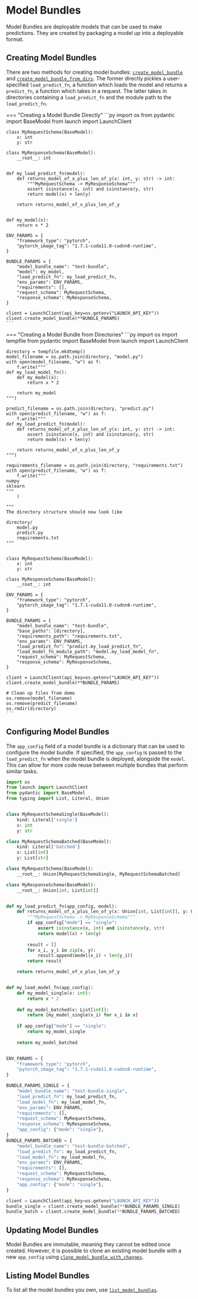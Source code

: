 # Model Bundles

Model Bundles are deployable models that can be used to make predictions. They
are created by packaging a model up into a deployable format. 

## Creating Model Bundles

There are two methods for creating model bundles:
[`create_model_bundle`](/api/client/#launch.client.LaunchClient.create_model_bundle)
and
[`create_model_bundle_from_dirs`](/api/client/#launch.client.LaunchClient.create_model_bundle_from_dirs).
The former directly pickles a user-specified `load_predict_fn`, a function which
loads the model and returns a `predict_fn`, a function which takes in a request.
The latter takes in directories containing a `load_predict_fn` and the
module path to the `load_predict_fn`.

=== "Creating a Model Bundle Directly"
    ```py
    import os
    from pydantic import BaseModel
    from launch import LaunchClient


    class MyRequestSchema(BaseModel):
        x: int
        y: str

    class MyResponseSchema(BaseModel):
        __root__: int


    def my_load_predict_fn(model):
        def returns_model_of_x_plus_len_of_y(x: int, y: str) -> int:
            """MyRequestSchema -> MyResponseSchema"""
            assert isinstance(x, int) and isinstance(y, str)
            return model(x) + len(y)

        return returns_model_of_x_plus_len_of_y


    def my_model(x):
        return x * 2

    ENV_PARAMS = {
        "framework_type": "pytorch",
        "pytorch_image_tag": "1.7.1-cuda11.0-cudnn8-runtime",
    }

    BUNDLE_PARAMS = {
        "model_bundle_name": "test-bundle",
        "model": my_model,
        "load_predict_fn": my_load_predict_fn,
        "env_params": ENV_PARAMS,
        "requirements": [],
        "request_schema": MyRequestSchema,
        "response_schema": MyResponseSchema,
    }

    client = LaunchClient(api_key=os.getenv("LAUNCH_API_KEY"))
    client.create_model_bundle(**BUNDLE_PARAMS)
    ```

=== "Creating a Model Bundle from Directories"
    ```py
    import os
    import tempfile
    from pydantic import BaseModel
    from launch import LaunchClient

    directory = tempfile.mkdtemp()
    model_filename = os.path.join(directory, "model.py")
    with open(model_filename, "w") as f:
        f.write("""
    def my_load_model_fn():
        def my_model(x):
            return x * 2

        return my_model
    """)

    predict_filename = os.path.join(directory, "predict.py")
    with open(predict_filename, "w") as f:
        f.write("""
    def my_load_predict_fn(model):
        def returns_model_of_x_plus_len_of_y(x: int, y: str) -> int:
            assert isinstance(x, int) and isinstance(y, str)
            return model(x) + len(y)

        return returns_model_of_x_plus_len_of_y
    """)

    requirements_filename = os.path.join(directory, "requirements.txt")
    with open(predict_filename, "w") as f:
        f.write("""
    numpy
    sklearn
    """
        )
     
    """
    The directory structure should now look like

    directory/
        model.py
        predict.py
        requirements.txt
    """


    class MyRequestSchema(BaseModel):
        x: int
        y: str

    class MyResponseSchema(BaseModel):
        __root__: int
     
    ENV_PARAMS = {
        "framework_type": "pytorch",
        "pytorch_image_tag": "1.7.1-cuda11.0-cudnn8-runtime",
    }

    BUNDLE_PARAMS = {
        "model_bundle_name": "test-bundle",
        "base_paths": [directory],
        "requirements_path": "requirements.txt",
        "env_params": ENV_PARAMS,
        "load_predict_fn": "predict.my_load_predict_fn",
        "load_model_fn_module_path": "model.my_load_model_fn",
        "request_schema": MyRequestSchema,
        "response_schema": MyResponseSchema,
    }

    client = LaunchClient(api_key=os.getenv("LAUNCH_API_KEY"))
    client.create_model_bundle(**BUNDLE_PARAMS)

    # Clean up files from demo
    os.remove(model_filename)
    os.remove(predict_filename)
    os.rmdir(directory)
    ```

## Configuring Model Bundles

The `app_config` field of a model bundle is a dictionary that can be used to
configure the model bundle. If specified, the `app_config` is passed to the
`load_predict_fn` when the model bundle is deployed, alongside the `model`. This
can allow for more code reuse between multiple bundles that perform similar
tasks.

```py title="Creating Model Bundles with app_config"
import os
from launch import LaunchClient
from pydantic import BaseModel
from typing import List, Literal, Union


class MyRequestSchemaSingle(BaseModel):
    kind: Literal['single']
    x: int
    y: str

class MyRequestSchemaBatched(BaseModel):
    kind: Literal['batched']
    x: List[int]
    y: List[str]

class MyRequestSchema(BaseModel):
    __root__: Union[MyRequestSchemaSingle, MyRequestSchemaBatched]

class MyResponseSchema(BaseModel):
    __root__: Union[int, List[int]]


def my_load_predict_fn(app_config, model):
    def returns_model_of_x_plus_len_of_y(x: Union[int, List[int]], y: Union[str, List[str]]) -> Union[int, List[int]]:
        """MyRequestSchema -> MyResponseSchema"""
        if app_config["mode"] == "single":
            assert isinstance(x, int) and isinstance(y, str)
            return model(x) + len(y)
 
        result = []
        for x_i, y_i in zip(x, y):
            result.append(model(x_i) + len(y_i))
        return result

    return returns_model_of_x_plus_len_of_y


def my_load_model_fn(app_config):
    def my_model_single(x: int):
        return x * 2
 
    def my_model_batched(x: List[int]):
        return [my_model_single(x_i) for x_i in x]
    
    if app_config["mode"] == "single":
        return my_model_single
    
    return my_model_batched


ENV_PARAMS = {
    "framework_type": "pytorch",
    "pytorch_image_tag": "1.7.1-cuda11.0-cudnn8-runtime",
}

BUNDLE_PARAMS_SINGLE = {
    "model_bundle_name": "test-bundle-single",
    "load_predict_fn": my_load_predict_fn,
    "load_model_fn": my_load_model_fn,
    "env_params": ENV_PARAMS,
    "requirements": [],
    "request_schema": MyRequestSchema,
    "response_schema": MyResponseSchema,
    "app_config": {"mode": "single"},
}
BUNDLE_PARAMS_BATCHED = {
    "model_bundle_name": "test-bundle-batched",
    "load_predict_fn": my_load_predict_fn,
    "load_model_fn": my_load_model_fn,
    "env_params": ENV_PARAMS,
    "requirements": [],
    "request_schema": MyRequestSchema,
    "response_schema": MyResponseSchema,
    "app_config": {"mode": "single"},
}

client = LaunchClient(api_key=os.getenv("LAUNCH_API_KEY"))
bundle_single = client.create_model_bundle(**BUNDLE_PARAMS_SINGLE)
bundle_batch = client.create_model_bundle(**BUNDLE_PARAMS_BATCHED)
```

## Updating Model Bundles

Model Bundles are immutable, meaning they cannot be edited once created.
However, it is possible to clone an existing model bundle with a new `app_config`
using
[`clone_model_bundle_with_changes`](/api/client/#launch.client.LaunchClient.clone_model_bundle_with_changes).

## Listing Model Bundles

To list all the model bundles you own, use
[`list_model_bundles`](/api/client/#launch.client.LaunchClient.list_model_bundles).
